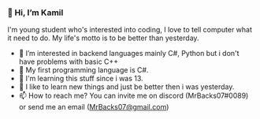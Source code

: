 ### 👋 Hi, I’m Kamil

I'm young student who's interested into coding, I love to tell computer what it need to do. My life's motto is to be better than yesterday.

- 👀 I’m interested in backend languages mainly C#, Python but i don't have problems with basic C++
- 🌱 My first programming language is C#.
- 👦 I'm learning this stuff since i was 13.
- 🚀 I like to learn new things and just be better then i was yesterday.
- 📫 How to reach me? You can invite me on discord (MrBacks07#0089) or send me an email (MrBacks07@gmail.com) 

<!---
MrBacks07/MrBacks07 is a ✨ special ✨ repository because its `README.md` (this file) appears on your GitHub profile.
You can click the Preview link to take a look at your changes.
--->
